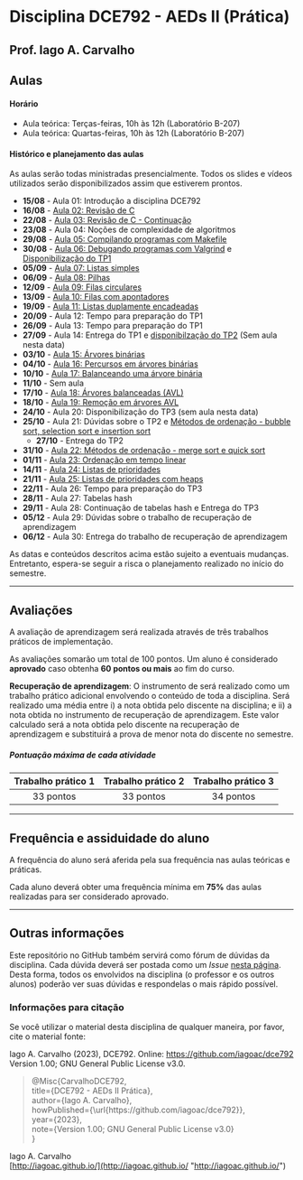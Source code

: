 # Disciplina DCE792 - AEDs II (Prática)

## Prof. Iago A. Carvalho

## Aulas

#### Horário

  - Aula teórica: Terças-feiras, 10h às 12h (Laboratório B-207)
  - Aula teórica: Quartas-feiras, 10h às 12h (Laboratório B-207)
 
#### Histórico e planejamento das aulas

As aulas serão todas ministradas presencialmente. Todos os slides e vídeos utilizados serão disponibilizados assim que estiverem prontos.

  - **15/08** - Aula 01: Introdução a disciplina DCE792
  - **16/08** - [Aula 02: Revisão de C](https://github.com/iagoac/dce792/blob/main/slides/aula_02.pdf)
  - **22/08** - [Aula 03: Revisão de C - Continuação](https://github.com/iagoac/dce792/blob/main/slides/aula_03.pdf)
  - **23/08** - Aula 04: Noções de complexidade de algoritmos
  - **29/08** - [Aula 05: Compilando programas com Makefile](https://github.com/iagoac/dce792/blob/main/slides/aula_05.pdf)
  - **30/08** - [Aula 06: Debugando programas com Valgrind](https://github.com/iagoac/dce792/blob/main/slides/aula_06.pdf) e [Disponibilização do TP1](https://github.com/iagoac/dce792/tree/main/trabalhos%20pr%C3%A1ticos/trabalho%2001)
  - **05/09** - [Aula 07: Listas simples](https://github.com/iagoac/dce792/blob/main/slides/aula_07.pdf)
  - **06/09** - [Aula 08: Pilhas](https://github.com/iagoac/dce792/blob/main/slides/aula_08.pdf)
  - **12/09** - [Aula 09: Filas circulares](https://github.com/iagoac/dce792/blob/main/slides/aula_09.pdf)
  - **13/09** - [Aula 10: Filas com apontadores](https://github.com/iagoac/dce792/blob/main/slides/aula_10.pdf)
  - **19/09** - [Aula 11: Listas duplamente encadeadas](https://github.com/iagoac/dce792/blob/main/slides/aula_11.pdf)
  - **20/09** - Aula 12: Tempo para preparação do TP1
  - **26/09** - Aula 13: Tempo para preparação do TP1
  - **27/09** - Aula 14: Entrega do TP1 e [disponibilzação do TP2](https://github.com/iagoac/dce792/tree/main/trabalhos%20pr%C3%A1ticos/trabalho%2002) (Sem aula nesta data)
  - **03/10** - [Aula 15: Árvores binárias](https://github.com/iagoac/dce792/blob/main/slides/aula_15.pdf)
  - **04/10** - [Aula 16: Percursos em árvores binárias](https://github.com/iagoac/dce792/blob/main/slides/aula_16.pdf)
  - **10/10** - [Aula 17: Balanceando uma árvore binária](https://github.com/iagoac/dce792/blob/main/slides/aula_17.pdf)
  - **11/10** - Sem aula
  - **17/10** - [Aula 18: Árvores balanceadas (AVL)](https://github.com/iagoac/dce792/blob/main/slides/aula_18.pdf)
  - **18/10** - [Aula 19: Remoção em árvores AVL](https://github.com/iagoac/dce792/blob/main/slides/aula_19.pdf)
  - **24/10** - Aula 20: Disponibilização do TP3 (sem aula nesta data)
  - **25/10** - Aula 21: Dúvidas sobre o TP2 e [Métodos de ordenação - bubble sort, selection sort e insertion sort](https://github.com/iagoac/dce792/blob/main/slides/aula_21.pdf)
    - **27/10** - Entrega do TP2
  - **31/10** - [Aula 22: Métodos de ordenação - merge sort e quick sort](https://github.com/iagoac/dce792/blob/main/slides/aula_22.pdf)
  - **01/11** - [Aula 23: Ordenação em tempo linear](https://github.com/iagoac/dce792/blob/main/slides/aula_23.pdf)
  - **14/11** - [Aula 24: Listas de prioridades](https://github.com/iagoac/dce792/blob/main/slides/aula_24.pdf)
  - **21/11** - [Aula 25: Listas de prioridades com heaps](https://github.com/iagoac/dce792/blob/main/slides/aula_25.pdf)
  - **22/11** - Aula 26: Tempo para preparação do TP3
  - **28/11** - Aula 27: Tabelas hash
  - **29/11** - Aula 28: Continuação de tabelas hash e Entrega do TP3
  - **05/12** - Aula 29: Dúvidas sobre o trabalho de recuperação de aprendizagem
  - **06/12** - Aula 30: Entrega do trabalho de recuperação de aprendizagem

As datas e conteúdos descritos acima estão sujeito a eventuais mudanças. 
Entretanto, espera-se seguir a risca o planejamento realizado no início do semestre.

---

## Avaliações

A avaliação de aprendizagem será realizada através de três trabalhos práticos de implementação.  

As avaliações somarão um total de 100 pontos. Um aluno é considerado **aprovado** caso obtenha **60 pontos ou mais** ao fim do curso.

**Recuperação de aprendizagem**: O instrumento de  será realizado como um trabalho prático adicional envolvendo o conteúdo de toda a disciplina. Será realizado uma média entre i) a nota obtida pelo discente na disciplina; e ii) a nota obtida no instrumento de recuperação de aprendizagem. Este valor calculado será a nota obtida pelo discente na recuperação de aprendizagem e substituirá a prova de menor nota do discente no semestre. 

##### Pontuação máxima de cada atividade
| Trabalho prático 1  | Trabalho prático 2  |  Trabalho prático 3  | 
| :------------: | :------------: | :------------: |
| 33 pontos  | 33 pontos  | 34 pontos  |

---

## Frequência e assiduidade do aluno

A frequência do aluno será aferida pela sua frequência nas aulas teóricas e práticas.

Cada aluno deverá obter uma frequência mínima em **75%** das aulas realizadas para ser considerado aprovado.

---

## Outras informações

Este repositório no GitHub também servirá como fórum de dúvidas da disciplina. Cada dúvida deverá ser postada como um *Issue* [nesta página](https://github.com/iagoac/dc792/issues). Desta forma, todos os envolvidos na disciplina (o professor e os outros alunos) poderão ver suas dúvidas e respondelas o mais rápido possível.

### Informações para citação

Se você utilizar o material desta disciplina de qualquer maneira, por favor, cite o material fonte:

Iago A. Carvalho (2023), DCE792. Online: https://github.com/iagoac/dce792 Version 1.00; GNU General Public License v3.0.


> @Misc{CarvalhoDCE792,  
title={DCE792 - AEDs II Prática},  
author={Iago A. Carvalho},   
howPublished={\url{https&#58;//github\.com/iagoac/dce792}},  
year={2023},  
note={Version 1.00; GNU General Public License v3.0}  
}


Iago A. Carvalho  
[http://iagoac.github.io/](http://iagoac.github.io/ "http://iagoac.github.io/")
